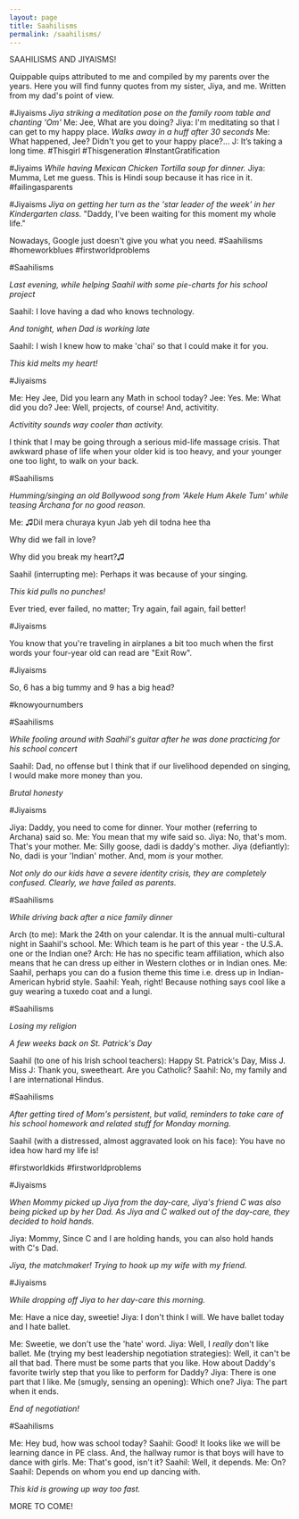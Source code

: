 ```yaml
---
layout: page
title: Saahilisms
permalink: /saahilisms/
---
```

SAAHILISMS AND JIYAISMS!

Quippable quips attributed to me and compiled by my parents over the years.
Here you will find funny quotes from my sister, Jiya, and me. Written from my dad's point of view.

#Jiyaisms
*Jiya striking a meditation pose on the family room table and chanting &#39;Om&#39;*
Me: Jee, What are you doing?
Jiya: I&#39;m meditating so that I can get to my happy place.
*Walks away in a huff after 30 seconds*
Me: What happened, Jee? Didn&#39;t you get to your happy place?...
J: It’s taking a long time.
#Thisgirl #Thisgeneration #InstantGratification

#Jiyaims
*While having Mexican Chicken Tortilla soup for dinner.*
Jiya: Mumma, Let me guess. This is Hindi soup because it has rice in it.
#failingasparents

#Jiyaisms
*Jiya on getting her turn as the &#39;star leader of the week&#39; in her Kindergarten class.*
&quot;Daddy, I&#39;ve been waiting for this moment my whole life.&quot;

Nowadays, Google just doesn&#39;t give you what you need. #Saahilisms #homeworkblues #firstworldproblems

#Saahilisms

*Last evening, while helping Saahil with some pie-charts for his school project*

Saahil: I love having a dad who knows technology.

*And tonight, when Dad is working late*

Saahil: I wish I knew how to make &#39;chai&#39; so that I could make it for you.

*This kid melts my heart!*

#Jiyaisms

Me: Hey Jee, Did you learn any Math in school today?
Jee: Yes.
Me: What did you do?
Jee: Well, projects, of course! And, activitity.

*Activitity sounds way cooler than activity.*

I think that I may be going through a serious mid-life massage crisis. That awkward phase of life when
your older kid is too heavy, and your younger one too light, to walk on your back.

#Saahilisms

*Humming/singing an old Bollywood song from &#39;Akele Hum Akele Tum&#39; while teasing Archana for no
good reason.*

Me:
♫Dil mera churaya kyun
Jab yeh dil todna hee tha

Why did we fall in love?

Why did you break my heart?♫

Saahil (interrupting me): Perhaps it was because of your singing.

*This kid pulls no punches!*

Ever tried, ever failed, no matter;
Try again, fail again, fail better!

#Jiyaisms

You know that you&#39;re traveling in airplanes a bit too much when the first words your four-year old can
read are &quot;Exit Row&quot;.

#Jiyaisms

So, 6 has a big tummy and 9 has a big head?

#knowyournumbers

#Saahilisms

*While fooling around with Saahil&#39;s guitar after he was done practicing for his school concert*

Saahil: Dad, no offense but I think that if our livelihood depended on singing, I would make more money
than you.

*Brutal honesty*

#Jiyaisms

Jiya: Daddy, you need to come for dinner. Your mother (referring to Archana) said so.
Me: You mean that my wife said so.
Jiya: No, that&#39;s mom. That&#39;s your mother.
Me: Silly goose, dadi is daddy&#39;s mother.
Jiya (defiantly): No, dadi is your &#39;Indian&#39; mother. And, mom *is* your mother.

*Not only do our kids have a severe identity crisis, they are completely confused. Clearly, we have failed
as parents.*

#Saahilisms

*While driving back after a nice family dinner*

Arch (to me): Mark the 24th on your calendar. It is the annual multi-cultural night in Saahil&#39;s school.
Me: Which team is he part of this year - the U.S.A. one or the Indian one?
Arch: He has no specific team affiliation, which also means that he can dress up either in Western
clothes or in Indian ones.
Me: Saahil, perhaps you can do a fusion theme this time i.e. dress up in Indian-American hybrid style.
Saahil: Yeah, right! Because nothing says cool like a guy wearing a tuxedo coat and a lungi.

#Saahilisms

*Losing my religion*

*A few weeks back on St. Patrick&#39;s Day*

Saahil (to one of his Irish school teachers): Happy St. Patrick&#39;s Day, Miss J.
Miss J: Thank you, sweetheart. Are you Catholic?
Saahil: No, my family and I are international Hindus.

#Saahilisms

*After getting tired of Mom&#39;s persistent, but valid, reminders to take care of his school homework and
related stuff for Monday morning.*

Saahil (with a distressed, almost aggravated look on his face): You have no idea how hard my life is!

#firstworldkids #firstworldproblems

#Jiyaisms

*When Mommy picked up Jiya from the day-care, Jiya&#39;s friend C was also being picked up by her Dad.
As Jiya and C walked out of the day-care, they decided to hold hands.*

Jiya: Mommy, Since C and I are holding hands, you can also hold hands with C&#39;s Dad.

*Jiya, the matchmaker! Trying to hook up my wife with my friend.*

#Jiyaisms

*While dropping off Jiya to her day-care this morning.*

Me: Have a nice day, sweetie!
Jiya: I don&#39;t think I will. We have ballet today and I hate ballet.

Me: Sweetie, we don&#39;t use the &#39;hate&#39; word.
Jiya: Well, I *really* don&#39;t like ballet.
Me (trying my best leadership negotiation strategies): Well, it can&#39;t be all that bad. There must be some
parts that you like. How about Daddy&#39;s favorite twirly step that you like to perform for Daddy?
Jiya: There is one part that I like.
Me (smugly, sensing an opening): Which one?
Jiya: The part when it ends.

*End of negotiation!*

#Saahilisms

Me: Hey bud, how was school today?
Saahil: Good! It looks like we will be learning dance in PE class. And, the hallway rumor is that boys will
have to dance with girls.
Me: That&#39;s good, isn&#39;t it?
Saahil: Well, it depends.
Me: On?
Saahil: Depends on whom you end up dancing with.

*This kid is growing up way too fast.*

MORE TO COME! 
